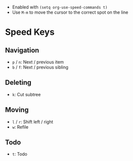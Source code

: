 - Enabled with `(setq org-use-speed-commands t)`
- Use `M-m` to move the cursor to the correct spot on the line

# Speed Keys

## Navigation

- `p` / `n`: Next / previous item
- `b` / `f`: Next / previous sibling

## Deleting

- `k`: Cut subtree

## Moving

- `l` / `r`: Shift left / right
- `w`: Refile

## Todo

- `t`: Todo
